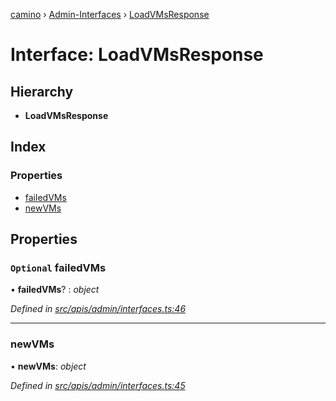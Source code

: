 [camino](../README.md) › [Admin-Interfaces](../modules/admin_interfaces.md) › [LoadVMsResponse](admin_interfaces.loadvmsresponse.md)

# Interface: LoadVMsResponse

## Hierarchy

* **LoadVMsResponse**

## Index

### Properties

* [failedVMs](admin_interfaces.loadvmsresponse.md#optional-failedvms)
* [newVMs](admin_interfaces.loadvmsresponse.md#newvms)

## Properties

### `Optional` failedVMs

• **failedVMs**? : *object*

*Defined in [src/apis/admin/interfaces.ts:46](https://github.com/chain4travel/caminojs/blob/ca67b81/src/apis/admin/interfaces.ts#L46)*

___

###  newVMs

• **newVMs**: *object*

*Defined in [src/apis/admin/interfaces.ts:45](https://github.com/chain4travel/caminojs/blob/ca67b81/src/apis/admin/interfaces.ts#L45)*
